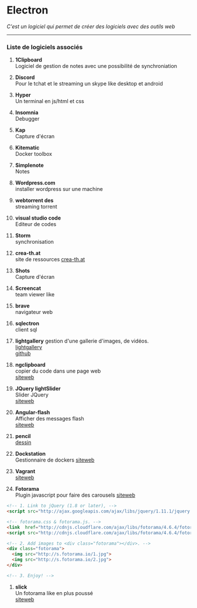 Electron
=============================

_C'est un logiciel qui permet de créer des logiciels avec des outils web_  

----------------------------

### Liste de logiciels associés

1. __1Clipboard__  
Logiciel de gestion de notes avec une possibilité de synchroniation

1. __Discord__   
Pour le tchat et le streaming un skype like desktop et android

1. __Hyper__  
Un terminal en js/html et css

1. __Insomnia__  
Debugger

1. __Kap__  
Capture d'écran   
1. __Kitematic__  
Docker toolbox  

1. __Simplenote__  
Notes   

1. __Wordpress.com__  
installer wordpress sur une machine

1. __webtorrent des__  
streaming torrent   

1. __visual studio code__  
Editeur de codes

1. __Storm__  
synchronisation

1. __crea-th.at__  
site de ressources [crea-th.at](https://crea-th.at/)  

1. __Shots__    
Capture d'écran

1. __Screencat__  
team viewer like  

1. __brave__  
navigateur web

1. __sqlectron__  
client sql  

1. __lightgallery__
gestion d'une gallerie d'images, de vidéos.  
[lightgallery](http://sachinchoolur.github.io/lightgallery-desktop/])  
[github](https://github.com/sachinchoolur/lightGallery)  

1. __ngclipboard__  
copier du code dans une page web  
[siteweb](http://sachinchoolur.github.io/ngclipboard/)  

1. __JQuery lightSlider__  
Slider JQuery  
[siteweb](http://sachinchoolur.github.io/lightslider/)

1. __Angular-flash__  
Afficher des messages flash  
[siteweb](http://sachinchoolur.github.io/angular-flash/)

1. __pencil__  
[dessin](http://pencil.evolus.vn/)  

1. __Dockstation__  
Gestionnaire de dockers
[siteweb](https://dockstation.io/)  

1. __Vagrant__  
[siteweb](https://www.vagrantup.com/downloads.html)  

1. __Fotorama__  
Plugin javascript pour faire des carousels
[siteweb](http://fotorama.io/#unsplash__798aa641-01fe-4ed2-886b-bac818c5fdfc)  

``` html
<!-- 1. Link to jQuery (1.8 or later), -->
<script src="http://ajax.googleapis.com/ajax/libs/jquery/1.11.1/jquery.min.js"></script> <!-- 33 KB -->

<!-- fotorama.css & fotorama.js. -->
<link  href="http://cdnjs.cloudflare.com/ajax/libs/fotorama/4.6.4/fotorama.css" rel="stylesheet"> <!-- 3 KB -->
<script src="http://cdnjs.cloudflare.com/ajax/libs/fotorama/4.6.4/fotorama.js"></script> <!-- 16 KB -->

<!-- 2. Add images to <div class="fotorama"></div>. -->
<div class="fotorama">
  <img src="http://s.fotorama.io/1.jpg">
  <img src="http://s.fotorama.io/2.jpg">
</div>

<!-- 3. Enjoy! -->

```

1. **slick**  
Un fotorama like en plus poussé  
[siteweb](http://kenwheeler.github.io/slick/#getting-started)
